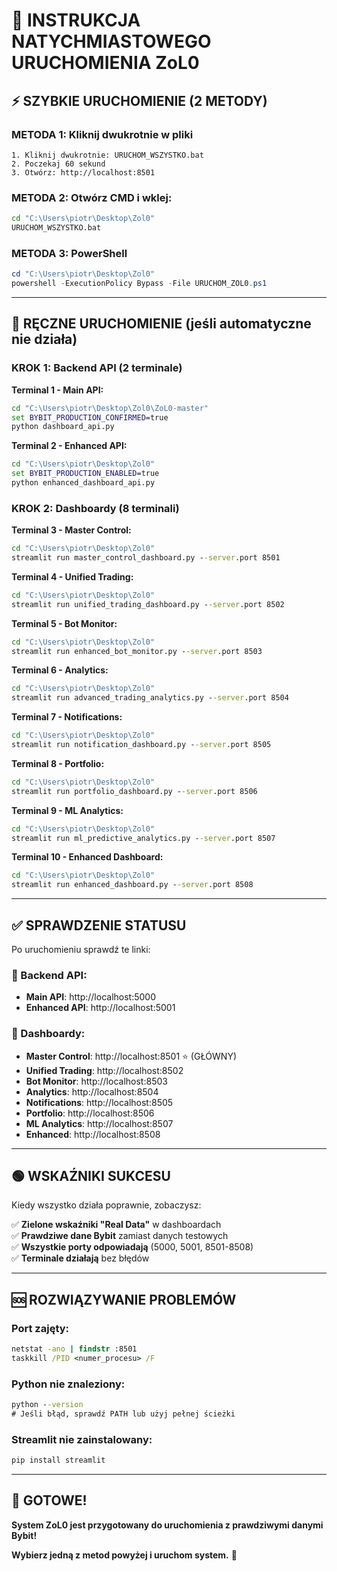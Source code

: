# 🚀 INSTRUKCJA NATYCHMIASTOWEGO URUCHOMIENIA ZoL0

## ⚡ SZYBKIE URUCHOMIENIE (2 METODY)

### METODA 1: Kliknij dwukrotnie w pliki
```
1. Kliknij dwukrotnie: URUCHOM_WSZYSTKO.bat
2. Poczekaj 60 sekund
3. Otwórz: http://localhost:8501
```

### METODA 2: Otwórz CMD i wklej:
```cmd
cd "C:\Users\piotr\Desktop\Zol0"
URUCHOM_WSZYSTKO.bat
```

### METODA 3: PowerShell
```powershell
cd "C:\Users\piotr\Desktop\Zol0"
powershell -ExecutionPolicy Bypass -File URUCHOM_ZOL0.ps1
```

---

## 🔧 RĘCZNE URUCHOMIENIE (jeśli automatyczne nie działa)

### KROK 1: Backend API (2 terminale)

**Terminal 1 - Main API:**
```cmd
cd "C:\Users\piotr\Desktop\Zol0\ZoL0-master"
set BYBIT_PRODUCTION_CONFIRMED=true
python dashboard_api.py
```

**Terminal 2 - Enhanced API:**
```cmd
cd "C:\Users\piotr\Desktop\Zol0"
set BYBIT_PRODUCTION_ENABLED=true
python enhanced_dashboard_api.py
```

### KROK 2: Dashboardy (8 terminali)

**Terminal 3 - Master Control:**
```cmd
cd "C:\Users\piotr\Desktop\Zol0"
streamlit run master_control_dashboard.py --server.port 8501
```

**Terminal 4 - Unified Trading:**
```cmd
cd "C:\Users\piotr\Desktop\Zol0"
streamlit run unified_trading_dashboard.py --server.port 8502
```

**Terminal 5 - Bot Monitor:**
```cmd
cd "C:\Users\piotr\Desktop\Zol0"
streamlit run enhanced_bot_monitor.py --server.port 8503
```

**Terminal 6 - Analytics:**
```cmd
cd "C:\Users\piotr\Desktop\Zol0"
streamlit run advanced_trading_analytics.py --server.port 8504
```

**Terminal 7 - Notifications:**
```cmd
cd "C:\Users\piotr\Desktop\Zol0"
streamlit run notification_dashboard.py --server.port 8505
```

**Terminal 8 - Portfolio:**
```cmd
cd "C:\Users\piotr\Desktop\Zol0"
streamlit run portfolio_dashboard.py --server.port 8506
```

**Terminal 9 - ML Analytics:**
```cmd
cd "C:\Users\piotr\Desktop\Zol0"
streamlit run ml_predictive_analytics.py --server.port 8507
```

**Terminal 10 - Enhanced Dashboard:**
```cmd
cd "C:\Users\piotr\Desktop\Zol0"
streamlit run enhanced_dashboard.py --server.port 8508
```

---

## ✅ SPRAWDZENIE STATUSU

Po uruchomieniu sprawdź te linki:

### 📡 Backend API:
- **Main API**: http://localhost:5000
- **Enhanced API**: http://localhost:5001

### 🎯 Dashboardy:
- **Master Control**: http://localhost:8501 ⭐ (GŁÓWNY)
- **Unified Trading**: http://localhost:8502
- **Bot Monitor**: http://localhost:8503
- **Analytics**: http://localhost:8504
- **Notifications**: http://localhost:8505
- **Portfolio**: http://localhost:8506
- **ML Analytics**: http://localhost:8507
- **Enhanced**: http://localhost:8508

---

## 🟢 WSKAŹNIKI SUKCESU

Kiedy wszystko działa poprawnie, zobaczysz:

✅ **Zielone wskaźniki "Real Data"** w dashboardach  
✅ **Prawdziwe dane Bybit** zamiast danych testowych  
✅ **Wszystkie porty odpowiadają** (5000, 5001, 8501-8508)  
✅ **Terminale działają** bez błędów  

---

## 🆘 ROZWIĄZYWANIE PROBLEMÓW

### Port zajęty:
```cmd
netstat -ano | findstr :8501
taskkill /PID <numer_procesu> /F
```

### Python nie znaleziony:
```cmd
python --version
# Jeśli błąd, sprawdź PATH lub użyj pełnej ścieżki
```

### Streamlit nie zainstalowany:
```cmd
pip install streamlit
```

---

## 🎉 GOTOWE!

**System ZoL0 jest przygotowany do uruchomienia z prawdziwymi danymi Bybit!**

**Wybierz jedną z metod powyżej i uruchom system.** 🚀
